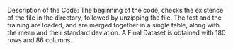 Description of the Code:
The beginning of the code, checks the existence of the file in the directory, followed by unzipping the file.
The test and the training are loaded, and are merged together in a single table, along with the mean and their standard deviation.
A Final Dataset is obtained with 180 rows and 86 columns. 


